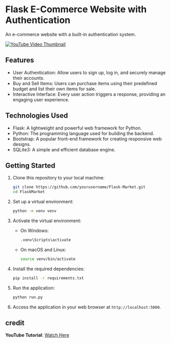 # Flask E-Commerce Website with Authentication

An e-commerce website with a built-in authentication system.

[![YouTube Video Thumbnail](https://img.youtube.com/vi/vQS_VokWkII/0.jpg)](https://youtu.be/vQS_VokWkII)


## Features

- User Authentication: Allow users to sign up, log in, and securely manage their accounts.
- Buy and Sell Items: Users can purchase items using their predefined budget and list their own items for sale.
- Interactive Interface: Every user action triggers a response, providing an engaging user experience.

## Technologies Used

- Flask: A lightweight and powerful web framework for Python.
- Python: The programming language used for building the backend.
- Bootstrap: A popular front-end framework for creating responsive web designs.
- SQLite3: A simple and efficient database engine.

## Getting Started

1. Clone this repository to your local machine:

   ```bash
   git clone https://github.com/yourusername/Flask-Market.git
   cd FlaskMarket
   ```

2. Set up a virtual environment:

   ```bash
   python -m venv venv
   ```

3. Activate the virtual environment:

   - On Windows:

     ```bash
     .venv\Scripts\activate
     ```

   - On macOS and Linux:

     ```bash
     source venv/bin/activate
     ```

4. Install the required dependencies:

   ```bash
   pip install -r requirements.txt
   ```

5. Run the application:

   ```bash
   python run.py
   ```

6. Access the application in your web browser at `http://localhost:5000`.

## credit
**YouTube Tutorial**: [Watch Here](https://www.youtube.com/watch?v=Qr4QMBUPxWo)
